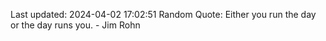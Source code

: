 Last updated: 2024-04-02 17:02:51
Random Quote: Either you run the day or the day runs you. - Jim Rohn